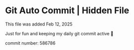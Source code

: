 # Git Auto Commit | Hidden File

This file was added Feb 12, 2025

Just for fun and keeping my daily git commit active 🤪

commit number: 586786
